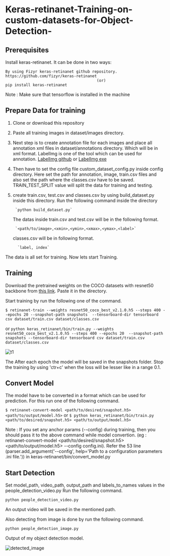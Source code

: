 # Keras-retinanet-Training-on-custom-datasets-for-Object-Detection-

## Prerequisites
Install keras-retinanet. It can be done in two ways:

    By using Fizyr keras-retinanet github repository. https://github.com/fizyr/keras-retinanet 
		                                    (or)
	pip install keras-retinanet 		
		
Note : Make sure that tensorflow is installed in the machine
		
## Prepare Data for training	
1. Clone or download this repository 
2. Paste all training images in dataset/images directory.
3. Next step is to create annotation file for each images and place all annotation xml files in dataset/annotations 
   directory. Which will be in xml format. LabelImg is one of the tool which can be used for annotation. 
	 [LabelImg github](https://github.com/tzutalin/labelImg) or [LabelImg exe](https://tzutalin.github.io/labelImg/)
4. Then have to set the config file custom_dataset_config.py inside config directory.
   Here set the path for annotation, image, train.csv files and also set the path where the classes.csv have to be 
	 saved. TRAIN_TEST_SPLIT value will split the data for training and testing.
5. create train.csv, test.csv and classes.csv by using build_dataset.py inside this directory.
    Run the following command inside the directory
		
		`python build_dataset.py`
		
    The datas inside train.csv and test.csv will be in the following format. 
		
		`<path/to/image>,<xmin>,<ymin>,<xmax>,<ymax>,<label>`
   
	  classes.csv will be in following format.
		
		 `label, index`
		 
The data is all set for training. Now lets start Training.
	
## Training	
Download the pretrained weights on the COCO datasets with resnet50 backbone from [this link](https://github.com/fizyr/keras-retinanet/releases/download/0.5.1/resnet50_coco_best_v2.1.0.h5). Paste it in the directory.

Start training by run the following one of the command. 

   `$ retinanet-train --weights resnet50_coco_best_v2.1.0.h5 --steps 400 --epochs 20 --snapshot-path snapshots 
	 --tensorboard-dir tensorboard csv dataset/train.csv dataset/classes.csv`
	 
or 
	`python keras_retinanet/bin/train.py --weights resnet50_coco_best_v2.1.0.h5 --steps 400 --epochs 20 
	--snapshot-path snapshots --tensorboard-dir tensorboard csv dataset/train.csv dataset/classes.csv`
	
![t1](https://user-images.githubusercontent.com/39676803/65702299-9e968b00-e037-11e9-9ce6-0809b6f329e8.JPG)	
	
The After each epoch the model will be saved in the snapshots folder. Stop the training by using 'ctr+c' when the loss will be lesser like in a range 0.1. 



## Convert Model

The model have to be converted in a format which can be used for prediction. For this run one of the following command.

   `$ retinanet-convert-model <path/to/desired/snapshot.h5> <path/to/output/model.h5>`
or
   `$ python keras_retinanet/bin/train.py <path/to/desired/snapshot.h5> <path/to/output/model.h5>`
	 
Note : If you set any anchor params (--config) during training, then you should pass it to the above command while model convertion. (eg : retinanet-convert-model <path/to/desired/snapshot.h5> <path/to/output/model.h5> --config config.ini).
Refer the 53 line (parser.add_argument('--config', help='Path to a configuration parameters .ini file.')) in keras-retinanet/bin/convert_model.py


## Start Detection

Set model_path, video_path, output_path and labels_to_names values in the people_detection_video.py 
Run the following command.


  `python people_detection_video.py`
	
 An output video will be saved in the mentioned path.
 
 Also detecting from image is done by run the following command.
 
   `python people_detection_image.py`
   
 Output of my object detection model. 
 
 ![detected_image](https://user-images.githubusercontent.com/39676803/65708379-4e252a80-e043-11e9-8791-61f7a6d135f3.jpg)


		 
